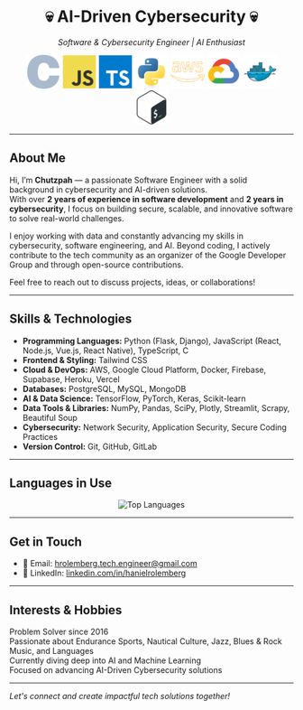 <h1 align="center">💀 AI-Driven Cybersecurity 💀</h1>

<p align="center">
  <em>Software & Cybersecurity Engineer | AI Enthusiast</em>
</p>

<div align="center">
  <img src="https://github.com/devicons/devicon/blob/master/icons/c/c-original.svg" width="60" alt="C logo" />
  <img src="https://github.com/devicons/devicon/blob/master/icons/javascript/javascript-original.svg" width="60" alt="JavaScript logo" />
  <img src="https://github.com/devicons/devicon/blob/master/icons/typescript/typescript-original.svg" width="60" alt="TypeScript logo" />
  <img src="https://github.com/devicons/devicon/blob/master/icons/python/python-original.svg" width="60" alt="Python logo" />
  <img src="https://github.com/devicons/devicon/blob/master/icons/amazonwebservices/amazonwebservices-line-wordmark.svg" width="60" alt="AWS logo" />
  <img src="https://github.com/devicons/devicon/blob/master/icons/googlecloud/googlecloud-original.svg" width="60" alt="GCP logo" />
  <img src="https://github.com/devicons/devicon/blob/master/icons/docker/docker-original.svg" width="60" alt="Docker logo" />
  <img src="https://github.com/devicons/devicon/blob/master/icons/bash/bash-original.svg" width="60" alt="Bash logo" />
</div>

---

## About Me

Hi, I’m **Chutzpah** — a passionate Software Engineer with a solid background in cybersecurity and AI-driven solutions.  
With over **2 years of experience in software development** and **2 years in cybersecurity**, I focus on building secure, scalable, and innovative software to solve real-world challenges.

I enjoy working with data and constantly advancing my skills in cybersecurity, software engineering, and AI. Beyond coding, I actively contribute to the tech community as an organizer of the Google Developer Group and through open-source contributions.

Feel free to reach out to discuss projects, ideas, or collaborations!

---

## Skills & Technologies

- **Programming Languages:** Python (Flask, Django), JavaScript (React, Node.js, Vue.js, React Native), TypeScript, C  
- **Frontend & Styling:** Tailwind CSS  
- **Cloud & DevOps:** AWS, Google Cloud Platform, Docker, Firebase, Supabase, Heroku, Vercel  
- **Databases:** PostgreSQL, MySQL, MongoDB  
- **AI & Data Science:** TensorFlow, PyTorch, Keras, Scikit-learn  
- **Data Tools & Libraries:** NumPy, Pandas, SciPy, Plotly, Streamlit, Scrapy, Beautiful Soup  
- **Cybersecurity:** Network Security, Application Security, Secure Coding Practices  
- **Version Control:** Git, GitHub, GitLab  

---



## Languages in Use

<div align="center">
  <img src="https://github-readme-stats.vercel.app/api/top-langs?username=chutzpah-os&layout=compact" alt="Top Languages" />
</div>


---

## Get in Touch

- 📧 Email: [hrolemberg.tech.engineer@gmail.com](mailto:hrolemberg.tech.engineer@gmail.com)  
- 💼 LinkedIn: [linkedin.com/in/hanielrolemberg](https://www.linkedin.com/in/hanielrolemberg/)

---

## Interests & Hobbies

Problem Solver since 2016  
Passionate about Endurance Sports, Nautical Culture, Jazz, Blues & Rock Music, and Languages  
Currently diving deep into AI and Machine Learning  
Focused on advancing AI-Driven Cybersecurity solutions

---

*Let's connect and create impactful tech solutions together!*
